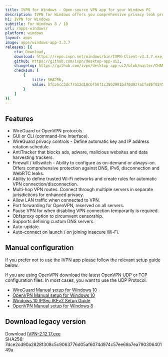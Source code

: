 ```yaml
---
title: IVPN for Windows - Open-source VPN app for your Windows PC
description: IVPN for Windows offers you comprehensive privacy leak protection with the IVPN firewall, automatic connection on insecure Wi-Fi and Multi-hop.
h1: IVPN for Windows
subtitle: For Windows 8 / 10
url: /apps-windows/
platform: windows
layout: apps
image: apps/windows-app-3.3.7
releases: [{
    cta: Download,
    download: https://repo.ivpn.net/windows/bin/IVPN-Client-v3.3.7.exe,
    github: https://github.com/ivpn/desktop-app-ui2,
    changelog: https://github.com/ivpn/desktop-app-ui2/blob/master/CHANGELOG.md,
    checksum: [
        {
            title: SHA256,
            value: bfc5bcc3dc77b12d18c6fb6f1c3862981bd70d937a1fa86f0245b1cae27b8481
        }
    ]
}]
---
```

## Features

- WireGuard or OpenVPN protocols.
- GUI or CLI (command-line interface).
- WireGuard privacy controls - Define automatic key and IP address rotation schedule.
- AntiTracker that blocks ads, adware, malicious websites and data harvesting trackers.
- Firewall / killswitch - Ability to configure as on-demand or always-on. Offers comprehensive protection against DNS, IPv6, disconnection and WebRTC leaks.
- Ability to define trusted Wi-Fi networks and create rules for automatic VPN connection/disconnection.
- Multi-hop VPN routes. Connect through multiple servers in separate jurisdictions for enhanced privacy.
- Allow LAN traffic when connected to VPN.
- Port forwarding for OpenVPN, reserved on all servers.
- Pause VPN for when disabling VPN connection temporarily is required.
- Obfsproxy option to circumvent censorship.
- Supports defining custom DNS servers.
- Auto-update.
- Auto-connect on launch / on joining insecure Wi-Fi.

## Manual configuration

If you prefer not to use the IVPN app please follow the relevant setup guide below.

If you are using OpenVPN download the latest OpenVPN [UDP](/releases/config/ivpn-openvpn-config.zip) or [TCP](/releases/config/ivpn-openvpn-config-tcp.zip) configuration files. In most cases, you want to use the UDP Protocol.

- [WireGuard Manual setup for Windows 10](/setup/windows-10-wireguard/)  
- [OpenVPN Manual setup for Windows 10](/setup/windows-10-openvpn-community/)  
- [Windows 10 IPSec IKEv2 Setup Guide](/setup/windows-10-ipsec-with-ikev2/)  
- [OpenVPN Manual setup for Windows 8](/setup/windows-8-openvpn-community/)  

## Download legacy version

Download [IVPN-2.12.17.exe](https://cdn.ivpn.net/releases/win/IVPN-Client-v2.12.17.exe)  
SHA256: 7dce2cd90a2828f308c5c9063776d05af6074d974c57ee69a7ea79030640149a  
